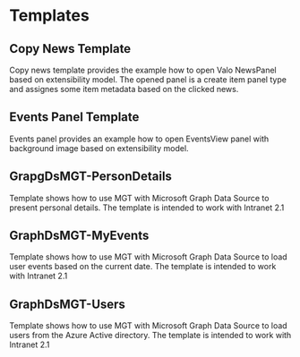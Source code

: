 # Templates

## Copy News Template

Copy news template provides the example how to open Valo NewsPanel based on extensibility model. The opened panel is a create item panel type and assignes some item metadata based on the clicked news.

## Events Panel Template

Events panel provides an example how to open EventsView panel with background image based on extensibility model.

## GrapgDsMGT-PersonDetails

Template shows how to use MGT with Microsoft Graph Data Source to present personal details. The template is intended to work with Intranet 2.1

## GraphDsMGT-MyEvents

Template shows how to use MGT with Microsoft Graph Data Source to load user events based on the current date. The template is intended to work with Intranet 2.1

## GraphDsMGT-Users

Template shows how to use MGT with Microsoft Graph Data Source to load users from the Azure Active directory. The template is intended to work with Intranet 2.1